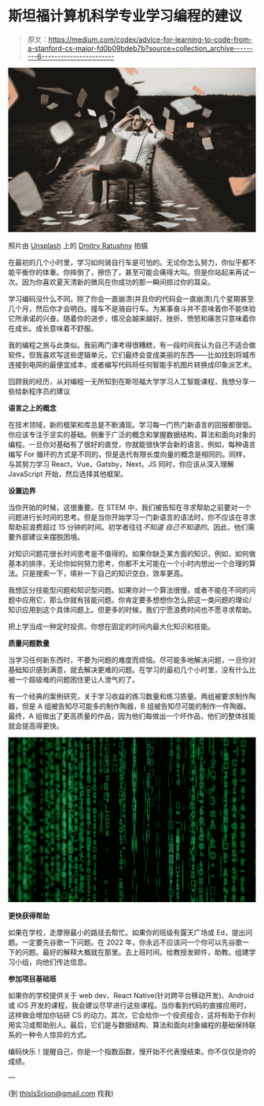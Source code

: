 # 斯坦福计算机科学专业学习编程的建议

> 原文：<https://medium.com/codex/advice-for-learning-to-code-from-a-stanford-cs-major-fd0b09bdeb7b?source=collection_archive---------6----------------------->

![](img/ba3706efaaf655182b40a924af02dcf3.png)

照片由 [Unsplash](https://unsplash.com?utm_source=medium&utm_medium=referral) 上的 [Dmitry Ratushny](https://unsplash.com/@ratushny?utm_source=medium&utm_medium=referral) 拍摄

在最初的几个小时里，学习如何骑自行车是可怕的。无论你怎么努力，你似乎都不能平衡你的体重。你摔倒了，擦伤了，甚至可能会痛得大叫。但是你站起来再试一次。因为你喜欢夏天清新的微风在你成功的那一瞬间掠过你的耳朵。

学习编码没什么不同。除了你会一直崩溃(并且你的代码会一直崩溃)几个星期甚至几个月，然后你才会明白。撞车不是骑自行车。为某事奋斗并不意味着你不能体验它所承诺的兴奋。随着你的进步，情况会越来越好。挫折、愤怒和痛苦只意味着你在成长。成长意味着不舒服。

我的编程之旅与此类似。我前两门课考得很糟糕，有一段时间我认为自己不适合做软件。但我喜欢写这些逻辑单元，它们最终会变成美丽的东西——比如找到将城市连接到电网的最便宜成本，或者编写代码将任何智能手机图片转换成印象派艺术。

回顾我的经历，从对编程一无所知到在斯坦福大学学习人工智能课程，我想分享一些给新程序员的建议

**语言之上的概念**

在技术领域，新的框架和库总是不断涌现。学习每一门热门新语言的回报都很低。你应该专注于坚实的基础。侧重于广泛的概念和掌握数据结构，算法和面向对象的编程。一旦你对基础有了很好的直觉，你就能很快学会新的语言。例如，每种语言编写 For 循环的方式是不同的，但是迭代有限长度向量的概念是相同的。同样，与其努力学习 React，Vue，Gatsby，Next。JS 同时，你应该从深入理解 JavaScript 开始，然后选择其他框架。

**设置边界**

当你开始的时候，这很重要。在 STEM 中，我们被告知在寻求帮助之前要对一个问题进行长时间的思考。但是当你开始学习一门新语言的语法时，你不应该在寻求帮助前浪费超过 15 分钟的时间。初学者往往*不知道* *自己不知道的*。因此，他们需要外部建议来摆脱困境。

对知识问题花很长时间思考是不值得的。如果你缺乏某方面的知识，例如，如何做基本的排序，无论你如何努力思考，你都不太可能在一个小时内想出一个合理的算法。只是搜索一下，填补一下自己的知识空白，效率更高。

我想区分技能型问题和知识型问题。如果你对一个算法很慢，或者不能在不同的问题中应用它，那么你就有技能问题。你肯定要多想想你怎么把这一类问题的理论/知识应用到这个具体问题上。但更多的时候，我们宁愿浪费时间也不愿寻求帮助。

把上学当成一种定时投资。你想在固定的时间内最大化知识和技能。

**质量问题数量**

当学习任何新东西时，不要为问题的难度而烦恼。尽可能多地解决问题，一旦你对基础知识感到满意，就去解决更难的问题。在学习的最初几个小时里，没有什么比被一个超级难的问题困住更让人泄气的了。

有一个经典的案例研究，关于学习收益的练习数量和练习质量。两组被要求制作陶器，但是 A 组被告知尽可能多的制作陶器，B 组被告知尽可能的制作一件陶器。最终，A 组做出了更高质量的作品，因为他们每做出一个坏作品，他们的整体技能就会提高得更快。

![](img/f19e3823d8d934d82e0773690e2b7474.png)

**更快获得帮助**

如果在学校，走摩擦最小的路径去帮忙。如果你的班级有露天广场或 Ed，提出问题。一定要先谷歌一下问题。在 2022 年，你永远不应该问一个你可以先谷歌一下的问题。最好的解释大概就在那里。去上班时间。给教授发邮件，助教。组建学习小组，向他们传达信息。

**参加项目基础班**

如果你的学校提供关于 web dev、React Native(针对跨平台移动开发)、Android 或 iOS 开发的课程，我会建议尽早进行这些课程。当你看到代码的直接应用时，这样做会增加你钻研 CS 的动力。其次，它会给你一个投资组合，这将有助于你利用实习或帮助别人。最后，它们是与数据结构、算法和面向对象编程的基础保持联系的一种令人惊异的方式。

编码快乐！提醒自己，你是一个指数函数，慢开始不代表慢结束。你不仅仅是你的成绩。

—

(到 thisIsSrijon@gmail.com 找我)